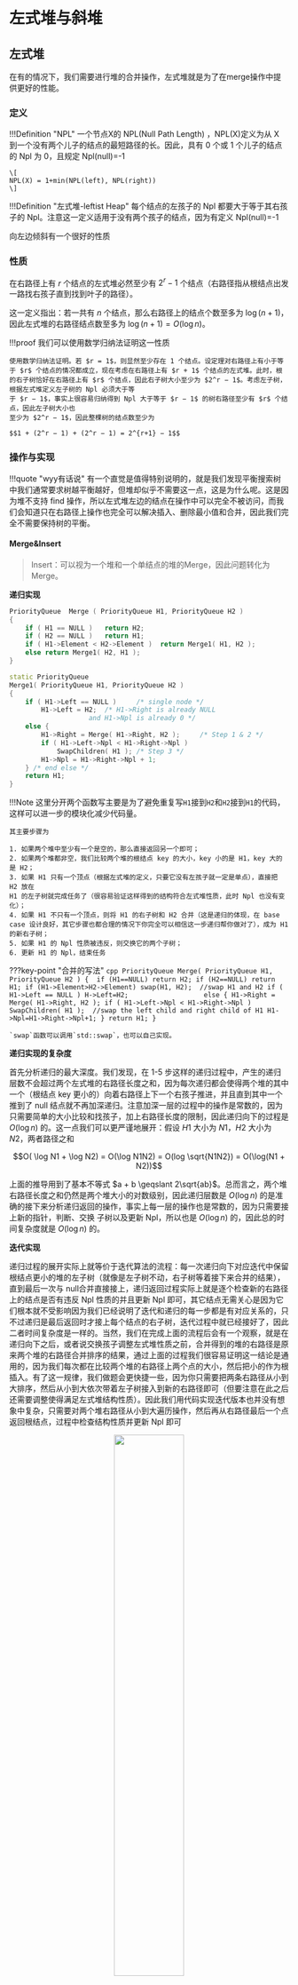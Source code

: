 # 左式堆与斜堆

## 左式堆



在有的情况下，我们需要进行堆的合并操作，左式堆就是为了在merge操作中提供更好的性能。
### 定义
!!!Definition "NPL"
    一个节点X的 NPL(Null Path Length) ，NPL(X)定义为从 X 到一个没有两个儿子的结点的最短路径的长。因此，具有 0 个或 1 个儿子的结点的 Npl 为 0，且规定 Npl(null)=-1

    \[
    NPL(X) = 1+min(NPL(left), NPL(right))
    \]


!!!Definition "左式堆-leftist Heap"
    每个结点的左孩子的 Npl 都要大于等于其右孩子的 Npl。注意这一定义适用于没有两个孩子的结点，因为有定义 Npl(null)=-1


向左边倾斜有一个很好的性质

### 性质
在右路径上有 $r$ 个结点的左式堆必然至少有 $2^r − 1$ 个结点（右路径指从根结点出发一路找右孩子直到找到叶子的路径）。

这一定义指出：若一共有 $n$ 个结点，那么右路径上的结点个数至多为 $\log(n + 1)$，因此左式堆的右路径结点数至多为 $\log(n + 1)=O(\log n)$。

!!!proof
    我们可以使用数学归纳法证明这一性质

    使用数学归纳法证明。若 $r = 1$，则显然至少存在 1 个结点。设定理对右路径上有小于等于 $r$ 个结点的情况都成立，现在考虑在右路径上有 $r + 1$ 个结点的左式堆。此时，根的右子树恰好在右路径上有 $r$ 个结点，因此右子树大小至少为 $2^r − 1$。考虑左子树，根据左式堆定义左子树的 Npl 必须大于等
    于 $r − 1$，事实上很容易归纳得到 Npl 大于等于 $r − 1$ 的树右路径至少有 $r$ 个结点，因此左子树大小也
    至少为 $2^r − 1$，因此整棵树的结点数至少为
    
    $$1 + (2^r − 1) + (2^r − 1) = 2^{r+1} − 1$$


### 操作与实现

!!!quote "wyy有话说"
    有一个直觉是值得特别说明的，就是我们发现平衡搜索树中我们通常要求树越平衡越好，但堆却似乎不需要这一点，这是为什么呢。这是因为堆不支持 find 操作，所以左式堆左边的结点在操作中可以完全不被访问，而我们会知道只在右路径上操作也完全可以解决插入、删除最小值和合并，因此我们完全不需要保持树的平衡。

#### Merge&Insert
> Insert：可以视为一个堆和一个单结点的堆的Merge，因此问题转化为Merge。

**递归实现**

```cpp
PriorityQueue  Merge ( PriorityQueue H1, PriorityQueue H2 )
{ 
	if ( H1 == NULL )   return H2;	
	if ( H2 == NULL )   return H1;	
	if ( H1->Element < H2->Element )  return Merge1( H1, H2 );
	else return Merge1( H2, H1 );
}

static PriorityQueue
Merge1( PriorityQueue H1, PriorityQueue H2 )
{ 
	if ( H1->Left == NULL ) 	/* single node */
		H1->Left = H2;	/* H1->Right is already NULL 
				    and H1->Npl is already 0 */
	else {
		H1->Right = Merge( H1->Right, H2 );     /* Step 1 & 2 */
		if ( H1->Left->Npl < H1->Right->Npl )
			SwapChildren( H1 );	/* Step 3 */
		H1->Npl = H1->Right->Npl + 1;
	} /* end else */
	return H1;
}
```

!!!Note
    这里分开两个函数写主要是为了避免重复写`H1`接到`H2`和`H2`接到`H1`的代码，这样可以进一步的模块化减少代码量。

    其主要步骤为

    1. 如果两个堆中至少有一个是空的，那么直接返回另一个即可；
    2. 如果两个堆都非空，我们比较两个堆的根结点 key 的大小，key 小的是 H1，key 大的是 H2；
    3. 如果 H1 只有一个顶点（根据左式堆的定义，只要它没有左孩子就一定是单点），直接把 H2 放在
    H1 的左子树就完成任务了（很容易验证这样得到的结构符合左式堆性质，此时 Npl 也没有变化）；
    4. 如果 H1 不只有一个顶点，则将 H1 的右子树和 H2 合并（这是递归的体现，在 base case 设计良好，其它步骤也都合理的情况下你完全可以相信这一步递归帮你做对了），成为 H1 的新右子树；
    5. 如果 H1 的 Npl 性质被违反，则交换它的两个子树；
    6. 更新 H1 的 Npl，结束任务

???key-point "合并的写法"
    ```cpp
    PriorityQueue Merge( PriorityQueue H1, PriorityQueue H2 )
    { 
    if (H1==NULL) return H2;
    if (H2==NULL) return H1;
    if (H1->Element>H2->Element)
        swap(H1, H2);  //swap H1 and H2
    if ( H1->Left == NULL )
        H->Left=H2;                  
    else {
        H1->Right = Merge( H1->Right, H2 );
        if ( H1->Left->Npl < H1->Right->Npl )
        SwapChildren( H1 );  //swap the left child and right child of H1
        H1->Npl=H1->Right->Npl+1;
    }
    return H1;
    }
    ```


    `swap`函数可以调用`std::swap`，也可以自己实现。

**递归实现的复杂度**

首先分析递归的最大深度。我们发现，在 1-5 步这样的递归过程中，产生的递归层数不会超过两个左式堆的右路径长度之和，因为每次递归都会使得两个堆的其中一个（根结点 key 更小的）向着右路径上下一个右孩子推进，并且直到其中一个推到了 null 结点就不再加深递归。注意加深一层的过程中的操作是常数的，因为只需要简单的大小比较和找孩子，加上右路径长度的限制，因此递归向下的过程是 $O(\log n)$ 的。这一点我们可以更严谨地展开：假设 $H1$ 大小为 $N1$，$H2$ 大小为 $N2$，两者路径之和

$$O( \log N1 + \log N2) = O(\log N1N2) = O(log \sqrt{N1N2}) = O(\log(N1 + N2))$$

上面的推导用到了基本不等式 $a + b \geqslant 2\sqrt{ab}$。总而言之，两个堆右路径长度之和仍然是两个堆大小的对数级别，因此递归层数是 $O(\log n)$ 的是准确的接下来分析递归返回的操作，事实上每一层的操作也是常数的，因为只需要接上新的指针，判断、交换
子树以及更新 Npl，所以也是 $O(\log n)$ 的，因此总的时间复杂度就是 $O(\log n)$ 的。


**迭代实现**


 递归过程的展开实际上就等价于迭代算法的流程：每一次递归向下对应迭代中保留根结点更小的堆的左子树（就像是左子树不动，右子树等着接下来合并的结果），直到最后一次与 null合并直接接上，递归返回过程实际上就是逐个检查新的右路径上的结点是否有违反 Npl 性质的并且更新 Npl 即可，其它结点无需关心是因为它们根本就不受影响因为我们已经说明了迭代和递归的每一步都是有对应关系的，只不过递归是最后返回时才接上每个结点的右子树，迭代过程中就已经接好了，因此二者时间复杂度是一样的。当然，我们在完成上面的流程后会有一个观察，就是在递归向下之后，或者说交换孩子调整左式堆性质之前，合并得到的堆的右路径是原来两个堆的右路径合并排序的结果，通过上面的过程我们很容易证明这一结论是通用的，因为我们每次都在比较两个堆的右路径上两个点的大小，然后把小的作为根插入。有了这一规律，我们做题会更快捷一些，因为你只需要把两条右路径从小到大排序，然后从小到大依次带着左子树接入到新的右路径即可（但要注意在此之后还需要调整使得满足左式堆结构性质）。因此我们用代码实现迭代版本也并没有想象中复杂，只需要对两个堆右路径从小到大遍历操作，然后再从右路径最后一个点返回根结点，过程中检查结构性质并更新 Npl 即可

 <div align=center><img src="https://raw.githubusercontent.com/kailqq/cdn_img/master/img/202410061052201.png" width="50%"></div>

```cpp
void npl_update(LeftistHeap h) {
    if (h == NULL) return;
    h->npl = h->right == NULL ? 0 : h->right->npl + 1;
}

LeftistHeap merge_iterative(LeftistHeap h1, LeftistHeap h2) {
    if (h1 == NULL) return h2;
    if (h2 == NULL) return h1;
    LeftistHeap stack[MAX_STACK_SIZE] = {NULL};
    int top = -1;
    LeftistHeap h = NULL;//创建新堆
    LeftistHeap *p = &h;//指向新堆的指针，用于更新
    while (h1 != NULL && h2 != NULL) {
        if (h1->key > h2->key) {
            swap(h1, h2);
        }//保证h1的key小于h2
        stack[++top] = h1;//将h1入栈
        *p = h1;//修改新堆对应位置上的值
        p = &h1->right;//指针指向下一个需要更新的位置
        LeftistHeap next = h1->right;//保留下一个h1
        h1->right = h2;//将h2接到h1的右边,如果此时接得不对，会在下一次循环中*p=h1，来修改
        h1 = next;//更新h1  
    }
    *p = h1 == NULL ? h2 : h1;//剩余的直接接上
    while (top >= 0) {
        npl_update(stack[top--]);
    }//更新npl
    adjust(h);//调整堆
    return h;
}

void adjust(LeftistHeap h) {
    if (h == NULL) return;
    adjust(h->right);
    if (h->right == NULL) return；
    if (h->left==NULL||h->left->npl < h->right->npl) {
        swap(h->left, h->right);
    }
    npl_update(h);
}
```



## 斜堆

斜堆与左式堆的关系就像是 splay 树和 AVL 树之间的关系。回顾 splay 树，它并不需要维护 AVL 树中的 bf 属性，只需要在访问一个结点之后就无脑地将它用 zig/zig-zig/zig-zag 三种情况将它翻到根结点即可。

斜堆也是类似的想法，它不用再维护 Npl，因此在递归过程中左式堆所有维护结构性质以及更新 Npl 的

操作不再需要，取而代之的是如下操作:

!!!Definition "斜堆"
    1. 在 base case 是处理 H 与 null 连接的情况时，左式堆直接返回 H 即可，但斜堆必须看 H 的右路径，我们要求 H 右路径上除了最大结点之外都必须交换其左右孩子。

    2. 在非 base case 时，若 H1 的根结点小于 H2，如果是左式堆，我们需要合并 H1 的右子树和 H2作为 H1 的新右子树，最后再判断这样是否违反性质决定是否交换左右孩子，斜堆直接无脑交换，也就是说每次这种情况都把 H1 的左孩子换到右孩子的位置，然后把新合并的插入在 H1 的左子树上。

总的来说，斜堆的基本操作与左式堆类似，但是每一次递归完毕都进行不加判断大小的交换操作


!!!Example
     <div align=center><img src="https://raw.githubusercontent.com/kailqq/cdn_img/master/img/202410061120674.png" width="70%"></div>

     如果我们像前面分析左式堆那样展开递归的每一步，前面的过程很好理解，就是无脑交换根的 key 更小的堆的左右孩子，关键在于当递归到最深的一层我们看到实际上是merge 一个 null 堆和一个 18 为根、35 为 18 的左孩子的堆，我们看上面操作的第一条，这个堆的右路径上除了最大结点外都要交换左右孩子，但幸运的是，这个堆右路径只有 18 一个结点，它是最大的，所以无需交换。维基百科等地方的斜堆 base case 之后都无需操作，但这里可能还有操作

     最后合并出的堆的左路径上讲包含两个原始堆的右路径排序后的结果，当然后面还可能连着原始堆右路径最大值的一些左孩子（因为这些左孩子是不被交换的）

### 斜堆的摊还分析

斜堆的期望类似于Splay tree，**Any M consecutive operations take at most $O(M \log N)$ time**,为了证明这个，我们仍然需要用势函数法来进行摊还分析。

定义势函数之前，我们要先定义一些其它的东西

!!!Definition
    我们称一个结点 P 是重的（heavy），如果它的右子树结点个数至少是 P 的所有后代的一半（后代包括 P 自身）。反之称为轻结点（light node）

!!!Property "引理"
    对于右路径上有 $l$ 个轻结点的斜堆，整个斜堆至少有 $2^l − 1$ 个结点，这意味着一个 $n$ 个结点的斜堆右路径上的轻结点个数为 $O(\log n)$。

    我们可以使用数学归纳法来证明：

    首先，对于l=1,整棵树至少有$2^1-1=1$个结点，结论是正确的；
    假设对于右路径上有小于等于$l$个轻结点的斜堆，整个斜堆至少有$2^l-1$个结点的结论都成立
    现在考虑右路径上有$l+1$个轻结点的斜堆。
    设右路径上第一个轻结点为P，如果把这个结点及其左子树一起删除，则至少删除了以P为根的子树的所有的结点的一半再加一(右子树节点数加根)，因为P是轻的；则剩下的右路径上有$l$个轻结点，根据归纳假设，剩下的结点至少有$2^l-1$个，加上删掉的结点，整个斜堆至少有$2*(2^l-1)+1$

我们需要证明的是

**若我们有两个斜堆 $H1$ 和 $H2$，它们分别有 $n_1$ 和 $n_2$ 个结点，则合并 $H1$ 和 $H2$ 的摊还时间复杂度为 $O(\log n)$，其中 $n = n_1 + n_2$。**

因为insert和delete都是以merge为基础的，所以我们只需要证明merge的摊还时间复杂度即可。

!!!proof
    证明: 我们定义势函数 $\Phi(Hi)$ 等于堆 $Hi$ 的重结点（heavy node）的个数，并令 H3 为合并后的新堆.我们设 $Hi(i = 1, 2)$ 的右路径上的轻结点数量为 $li$，重结点数量为 $hi$，因此真实的合并操作最坏的时间复杂度为 
    
    $$ci = l1 + l2 + h1 + h2$$

    (所有操作都在右路径上完成)。因此根据摊还分析我们知道摊还时间复杂度为
    
    \[
        \hat{ci} = ci + \Phi(H3) − (\Phi(H1) + \Phi(H2))
    \]

    事实上，在 merge 前我们可以记$\Phi(H1) + \Phi(H2) = h1 + h2 + h$,其中 $h$ 表示不在右路径上的重结点个数。现在我们要考察合并后的情况，事实上我们有两个非常重要的观察：

    1. 只有在 H1 和 H2 右路径上的结点才可能改变轻重状态，这是很显然的，因为其它结点合并前后子树是完全被复制的，所以不可能改变轻重状态；
   
    2. H1 和 H2 右路径上的重结点在合并后一定会变成轻结点，这是因为右路径上结点一定会交换左右子树，并且后续所有结点也都会继续插入在左子树上（这也表明轻结点不一定变为重结点）。结合以上两点，我们知道合并后原本不在右路径上的 h 个重结点仍然是重结点，在右路径上的$h1 + h2$个重结点全部变成轻结点，$l1 + l2$ 个轻结点不一定都变重，因此合并后我们有$\Phi(H3) \leqslant l1 + l2 + h$,代入数据计算可得

    \[
        \hat{ci} \leqslant (l1 + l2 + h1 + h2) + (l1 + l2 + h) − (h1 + h2 + h) = 2(l1 + l2).
    \]

    根据前面的引理，$l1 + l2 = O(\log n_1 + \log n_2) = O(\log(n_1 + n_2)) = O(\log n)$（这里的等号之前有完全一样的说明过），并且注意到初始（空堆）势函数一定为 0。且之后总是非负的，所以这一势函数定义满足要求，因此我们的证明也就完成了。